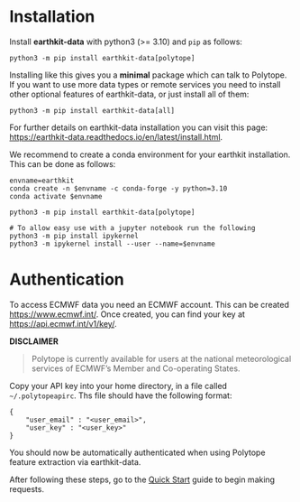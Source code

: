 # Installation

Install **earthkit-data** with python3 (>= 3.10) and ``pip`` as follows:


    python3 -m pip install earthkit-data[polytope]

Installing like this gives you a **minimal** package which can talk to Polytope. If you want to use more data types or remote services you need to install other optional features of earthkit-data, or just install all of them:

    python3 -m pip install earthkit-data[all]

For further details on earthkit-data installation you can visit this page: <a href=https://earthkit-data.readthedocs.io/en/latest/install.html>https://earthkit-data.readthedocs.io/en/latest/install.html</a>.

We recommend to create a conda environment for your earthkit installation. This can be done as follows:

```
envname=earthkit
conda create -n $envname -c conda-forge -y python=3.10
conda activate $envname

python3 -m pip install earthkit-data[polytope]

# To allow easy use with a jupyter notebook run the following
python3 -m pip install ipykernel
python3 -m ipykernel install --user --name=$envname
```

# Authentication

To access ECMWF data you need an ECMWF account. This can be created <a href=https://www.ecmwf.int/>https://www.ecmwf.int/</a>. Once created, you can find your key at <a href=https://api.ecmwf.int/v1/key/>https://api.ecmwf.int/v1/key/</a>.

**DISCLAIMER**
> Polytope is currently available for users at the national meteorological services of ECMWF’s Member and Co-operating States.

Copy your API key into your home directory, in a file called `~/.polytopeapirc`. Ths file should have the following format:


```
{
    "user_email" : "<user_email>",
    "user_key" : "<user_key>"
}
```

You should now be automatically authenticated when using Polytope feature extraction via earthkit-data.

After following these steps, go to the <a href="../Quick_Start">Quick Start</a> guide to begin making requests.